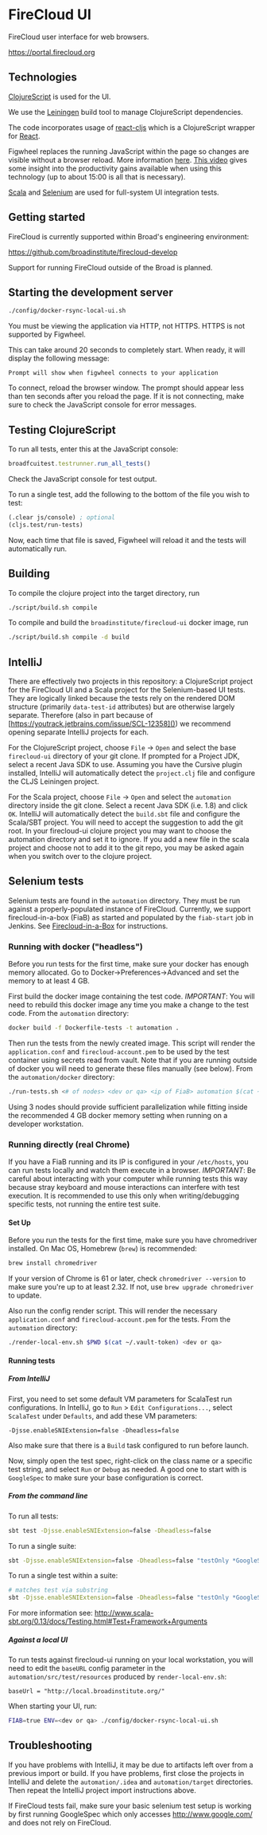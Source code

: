 # FireCloud UI

FireCloud user interface for web browsers.

https://portal.firecloud.org

## Technologies

[ClojureScript](https://github.com/clojure/clojurescript) is used for the UI.

We use the [Leiningen](http://leiningen.org/) build tool to manage ClojureScript dependencies.

The code incorporates usage of [react-cljs](https://github.com/dmohs/react-cljs) which is a ClojureScript wrapper for [React](https://facebook.github.io/react/).

Figwheel replaces the running JavaScript within the page so changes are visible without a browser reload. More information [here](https://github.com/bhauman/lein-figwheel). [This video](https://www.youtube.com/watch?v=j-kj2qwJa_E) gives some insight into the productivity gains available when using this technology (up to about 15:00 is all that is necessary).

[Scala](http://www.scala-lang.org/) and [Selenium](http://seleniumhq.org/) are used for full-system UI integration tests.

## Getting started

FireCloud is currently supported within Broad's engineering environment:

https://github.com/broadinstitute/firecloud-develop

Support for running FireCloud outside of the Broad is planned.

## Starting the development server

```bash
./config/docker-rsync-local-ui.sh
```

You must be viewing the application via HTTP, not HTTPS. HTTPS is not supported by Figwheel.

This can take around 20 seconds to completely start. When ready, it will display the following message:

```
Prompt will show when figwheel connects to your application
```

To connect, reload the browser window. The prompt should appear less than ten seconds after you reload the page. If it is not connecting, make sure to check the JavaScript console for error messages.

## Testing ClojureScript

To run all tests, enter this at the JavaScript console:

```javascript
broadfcuitest.testrunner.run_all_tests()
```

Check the JavaScript console for test output.

To run a single test, add the following to the bottom of the file you wish to test:

```clojure
(.clear js/console) ; optional
(cljs.test/run-tests)
```

Now, each time that file is saved, Figwheel will reload it and the tests will automatically run.

## Building

To compile the clojure project into the target directory, run 

```bash
./script/build.sh compile
```

To compile and build the `broadinstitute/firecloud-ui` docker image, run

```bash
./script/build.sh compile -d build
```

## IntelliJ

There are effectively two projects in this repository: a ClojureScript project for the
FireCloud UI and a Scala project for the Selenium-based UI tests. They are logically
linked because the tests rely on the rendered DOM structure (primarily `data-test-id`
attributes) but are otherwise largely separate. Therefore (also in part because of
[https://youtrack.jetbrains.com/issue/SCL-12358]()) we recommend opening
separate IntelliJ projects for each.

For the ClojureScript project, choose `File` -> `Open` and select the base `firecloud-ui`
directory of your git clone. If prompted for a Project JDK, select a recent Java SDK to
use. Assuming you have the Cursive plugin installed, IntelliJ will automatically detect
the `project.clj` file and configure the CLJS Leiningen project.

For the Scala project, choose `File` -> `Open` and select the `automation` directory
inside the git clone. Select a recent Java SDK (i.e. 1.8) and click `OK`. IntelliJ will
automatically detect the `build.sbt` file and configure the Scala/SBT project. You will
need to accept the suggestion to add the git root. In your firecloud-ui clojure project
you may want to choose the automation directory and set it to ignore. If you add a new
file in the scala project and choose not to add it to the git repo, you may be asked
again when you switch over to the clojure project.

## Selenium tests

Selenium tests are found in the `automation` directory. They must be run against a
properly-populated instance of FireCloud. Currently, we support firecloud-in-a-box (FiaB) as started
and populated by the `fiab-start` job in Jenkins. See
[Firecloud-in-a-Box](https://broadinstitute.atlassian.net/wiki/spaces/GAWB/pages/114755655/Firecloud-in-a-Box)
for instructions.

### Running with docker ("headless")

Before you run tests for the first time, make sure your docker has enough memory allocated. Go to
Docker->Preferences->Advanced and set the memory to at least 4 GB. 

First build the docker image containing the test code. _IMPORTANT_: You will need to rebuild this
docker image any time you make a change to the test code. From the `automation` directory:

```bash
docker build -f Dockerfile-tests -t automation .
```

Then run the tests from the newly created image. This script will render the
`application.conf` and `firecloud-account.pem` to be used by the test container using secrets read
from vault. Note that if you are running outside of docker you will need to generate these files
manually (see below). From the `automation/docker` directory:

```bash
./run-tests.sh <# of nodes> <dev or qa> <ip of FiaB> automation $(cat ~/.vault-token)
```

Using 3 nodes should provide sufficient parallelization while fitting inside the recommended 4 GB
docker memory setting when running on a developer workstation.

### Running directly (real Chrome)

If you have a FiaB running and its IP is configured in your `/etc/hosts`, you can run tests locally
and watch them execute in a browser. _IMPORTANT_: Be careful about interacting with your computer
while running tests this way because stray keyboard and mouse interactions can interfere with test
execution. It is recommended to use this only when writing/debugging specific tests, not running the
entire test suite. 

#### Set Up

Before you run the tests for the first time, make sure you have chromedriver installed. On Mac OS,
Homebrew (`brew`) is recommended:

```bash
brew install chromedriver
```

If your version of Chrome is 61 or later, check `chromedriver --version` to make sure you're up to
at least 2.32. If not, use `brew upgrade chromedriver` to update.
 
Also run the config render script. This will render the necessary `application.conf` and
`firecloud-account.pem` for the tests. From the `automation` directory:

```bash
./render-local-env.sh $PWD $(cat ~/.vault-token) <dev or qa>
```

#### Running tests

##### From IntelliJ

First, you need to set some default VM parameters for ScalaTest run configurations. In IntelliJ, go
to `Run` > `Edit Configurations...`, select `ScalaTest` under `Defaults`, and add these VM
parameters:
```
-Djsse.enableSNIExtension=false -Dheadless=false
```

Also make sure that there is a `Build` task configured to run before launch.

Now, simply open the test spec, right-click on the class name or a specific test string, and select
`Run` or `Debug` as needed. A good one to start with is `GoogleSpec` to make sure your base
configuration is correct.

##### From the command line

To run all tests:

```bash
sbt test -Djsse.enableSNIExtension=false -Dheadless=false
```

To run a single suite:

```bash
sbt -Djsse.enableSNIExtension=false -Dheadless=false "testOnly *GoogleSpec"
```

To run a single test within a suite:

```bash
# matches test via substring
sbt -Djsse.enableSNIExtension=false -Dheadless=false "testOnly *GoogleSpec -- -z \"have a search field\""
```

For more information see: http://www.scala-sbt.org/0.13/docs/Testing.html#Test+Framework+Arguments

##### Against a local UI

To run tests against firecloud-ui running on your local workstation, you will need to edit the
`baseURL` config parameter in the `automation/src/test/resources` produced by `render-local-env.sh`:

```
baseUrl = "http://local.broadinstitute.org/"
```

When starting your UI, run:

```bash
FIAB=true ENV=<dev or qa> ./config/docker-rsync-local-ui.sh
```

## Troubleshooting

If you have problems with IntelliJ, it may be due to artifacts left over from a previous import or
build. If you have problems, first close the projects in IntelliJ and delete the `automation/.idea`
and `automation/target` directories. Then repeat the IntelliJ project import instructions above.

If FireCloud tests fail, make sure your basic selenium test setup is working by first running
GoogleSpec which only accesses http://www.google.com/ and does not rely on FireCloud.